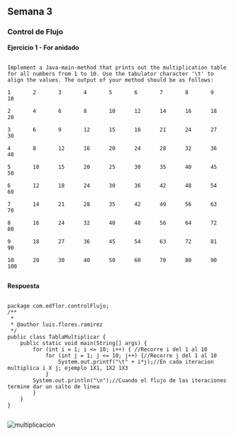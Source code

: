 ## Semana 3
### Control de Flujo
**Ejercicio 1 - For anidado**
<pre>
    <code>      
Implement a Java-main-method that prints out the multiplication table for all numbers from 1 to 10. Use the tabulator character '\t' to align the values. The output of your method should be as follows:

1       2       3       4       5       6       7       8       9       10     

2       4       6       8       10      12      14      16      18      20     

3       6       9       12      15      18      21      24      27      30     

4       8       12      16      20      24      28      32      36      40     

5       10      15      20      25      30      35      40      45      50     

6       12      18      24      30      36      42      48      54      60     

7       14      21      28      35      42      49      56      63      70     

8       16      24      32      40      48      56      64      72      80     

9       18      27      36      45      54      63      72      81      90     

10      20      30      40      50      60      70      80      90      100
    </code>
</pre>

**Respuesta**
<pre>
    <code>
package com.edflor.controlFlujo;
/**
 *
 * @author luis.flores.ramirez
 */
public class TablaMultiplicar {
    public static void main(String[] args) {
        for (int i = 1; i <= 10; i++) { //Recorre i del 1 al 10
            for (int j = 1; j <= 10; j++) {//Recorre j del 1 al 10
                System.out.printf("\t" + i*j);//En cada iteracion multiplica i X j; ejemplo 1X1, 1X2 1X3
            }
        System.out.println("\n");//Cuando el flujo de las iteraciones termine dar un salto de linea
        }
    }
}
    </code>
</pre>

![multiplicacion](https://res.cloudinary.com/dvhl6xkqf/image/upload/v1628192567/Academia-Java.-CDMX/Ejercicios%20Academia-Java-CDMX/Multiplicacion_iz9obh.png)